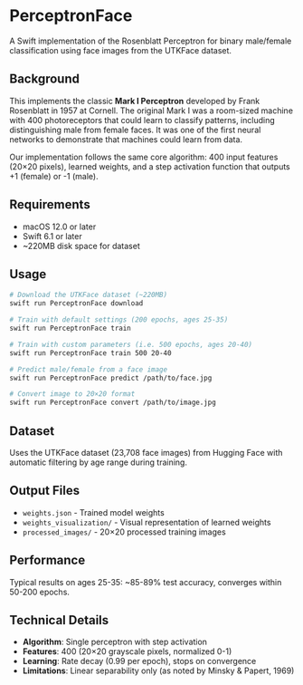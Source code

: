# PerceptronFace

A Swift implementation of the Rosenblatt Perceptron for binary male/female classification using face images from the UTKFace dataset.

## Background

This implements the classic **Mark I Perceptron** developed by Frank Rosenblatt in 1957 at Cornell. The original Mark I was a room-sized machine with 400 photoreceptors that could learn to classify patterns, including distinguishing male from female faces. It was one of the first neural networks to demonstrate that machines could learn from data.

Our implementation follows the same core algorithm: 400 input features (20×20 pixels), learned weights, and a step activation function that outputs +1 (female) or -1 (male).

## Requirements

- macOS 12.0 or later
- Swift 6.1 or later
- ~220MB disk space for dataset

## Usage

```bash
# Download the UTKFace dataset (~220MB)
swift run PerceptronFace download

# Train with default settings (200 epochs, ages 25-35)
swift run PerceptronFace train

# Train with custom parameters (i.e. 500 epochs, ages 20-40)
swift run PerceptronFace train 500 20-40

# Predict male/female from a face image
swift run PerceptronFace predict /path/to/face.jpg

# Convert image to 20×20 format
swift run PerceptronFace convert /path/to/image.jpg
```

## Dataset

Uses the UTKFace dataset (23,708 face images) from Hugging Face with automatic filtering by age range during training.

## Output Files

- `weights.json` - Trained model weights
- `weights_visualization/` - Visual representation of learned weights
- `processed_images/` - 20×20 processed training images

## Performance

Typical results on ages 25-35: ~85-89% test accuracy, converges within 50-200 epochs.

## Technical Details

- **Algorithm**: Single perceptron with step activation
- **Features**: 400 (20×20 grayscale pixels, normalized 0-1)
- **Learning**: Rate decay (0.99 per epoch), stops on convergence
- **Limitations**: Linear separability only (as noted by Minsky & Papert, 1969)